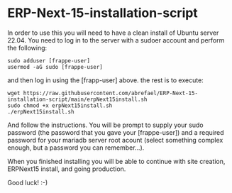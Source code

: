 # ERP-Next-15-installation-script

In order to use this you will need to have a clean install of Ubuntu server 22.04. You need to log in to the server with a sudoer account and perform the following:

```
sudo adduser [frappe-user]
usermod -aG sudo [frappe-user]
```

and then log in using the [frapp-user] above. the rest is to execute:

```
wget https://raw.githubusercontent.com/abrefael/ERP-Next-15-installation-script/main/erpNext15install.sh
sudo chmod +x erpNext15install.sh
./erpNext15install.sh
```

And follow the instructions. You will be prompt to supply your sudo password (the password that you gave your [frappe-user]) and a required password for your mariadb server root acount (select something complex enough, but a password you can remember...).

When you finished installing you will be able to continue with site creation, ERPNext15 install, and going production.

Good luck! :-)
